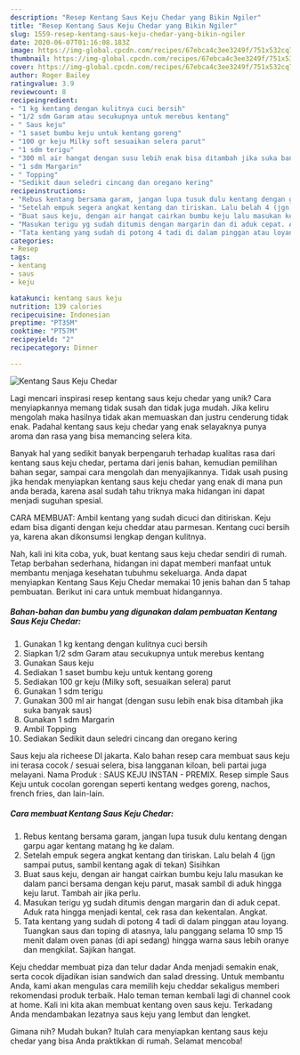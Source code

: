 ```yaml
---
description: "Resep Kentang Saus Keju Chedar yang Bikin Ngiler"
title: "Resep Kentang Saus Keju Chedar yang Bikin Ngiler"
slug: 1559-resep-kentang-saus-keju-chedar-yang-bikin-ngiler
date: 2020-06-07T01:16:08.183Z
image: https://img-global.cpcdn.com/recipes/67ebca4c3ee3249f/751x532cq70/kentang-saus-keju-chedar-foto-resep-utama.jpg
thumbnail: https://img-global.cpcdn.com/recipes/67ebca4c3ee3249f/751x532cq70/kentang-saus-keju-chedar-foto-resep-utama.jpg
cover: https://img-global.cpcdn.com/recipes/67ebca4c3ee3249f/751x532cq70/kentang-saus-keju-chedar-foto-resep-utama.jpg
author: Roger Bailey
ratingvalue: 3.9
reviewcount: 8
recipeingredient:
- "1 kg kentang dengan kulitnya cuci bersih"
- "1/2 sdm Garam atau secukupnya untuk merebus kentang"
- " Saus keju"
- "1 saset bumbu keju untuk kentang goreng"
- "100 gr keju Milky soft sesuaikan selera parut"
- "1 sdm terigu"
- "300 ml air hangat dengan susu lebih enak bisa ditambah jika suka banyak saus"
- "1 sdm Margarin"
- " Topping"
- "Sedikit daun seledri cincang dan oregano kering"
recipeinstructions:
- "Rebus kentang bersama garam, jangan lupa tusuk dulu kentang dengan garpu agar kentang matang hg ke dalam."
- "Setelah empuk segera angkat kentang dan tiriskan. Lalu belah 4 (jgn sampai putus, sambil kentang agak di tekan) Sisihkan"
- "Buat saus keju, dengan air hangat cairkan bumbu keju lalu masukan ke dalam panci bersama dengan keju parut, masak sambil di aduk hingga keju larut. Tambah air jika perlu."
- "Masukan terigu yg sudah ditumis dengan margarin dan di aduk cepat. Aduk rata hingga menjadi kental, cek rasa dan kekentalan. Angkat."
- "Tata kentang yang sudah di potong 4 tadi di dalam pinggan atau loyang. Tuangkan saus dan toping di atasnya, lalu panggang selama 10 smp 15 menit dalam oven panas (di api sedang) hingga warna saus lebih oranye dan mengkilat. Sajikan hangat."
categories:
- Resep
tags:
- kentang
- saus
- keju

katakunci: kentang saus keju 
nutrition: 139 calories
recipecuisine: Indonesian
preptime: "PT35M"
cooktime: "PT57M"
recipeyield: "2"
recipecategory: Dinner

---
```



![Kentang Saus Keju Chedar](https://img-global.cpcdn.com/recipes/67ebca4c3ee3249f/751x532cq70/kentang-saus-keju-chedar-foto-resep-utama.jpg)

Lagi mencari inspirasi resep kentang saus keju chedar yang unik? Cara menyiapkannya memang tidak susah dan tidak juga mudah. Jika keliru mengolah maka hasilnya tidak akan memuaskan dan justru cenderung tidak enak. Padahal kentang saus keju chedar yang enak selayaknya punya aroma dan rasa yang bisa memancing selera kita.

Banyak hal yang sedikit banyak berpengaruh terhadap kualitas rasa dari kentang saus keju chedar, pertama dari jenis bahan, kemudian pemilihan bahan segar, sampai cara mengolah dan menyajikannya. Tidak usah pusing jika hendak menyiapkan kentang saus keju chedar yang enak di mana pun anda berada, karena asal sudah tahu triknya maka hidangan ini dapat menjadi suguhan spesial.

CARA MEMBUAT: Ambil kentang yang sudah dicuci dan ditiriskan. Keju edam bisa diganti dengan keju cheddar atau parmesan. Kentang cuci bersih ya, karena akan dikonsumsi lengkap dengan kulitnya.


Nah, kali ini kita coba, yuk, buat kentang saus keju chedar sendiri di rumah. Tetap berbahan sederhana, hidangan ini dapat memberi manfaat untuk membantu menjaga kesehatan tubuhmu sekeluarga. Anda dapat menyiapkan Kentang Saus Keju Chedar memakai 10 jenis bahan dan 5 tahap pembuatan. Berikut ini cara untuk membuat hidangannya.

<!--inarticleads1-->

##### Bahan-bahan dan bumbu yang digunakan dalam pembuatan Kentang Saus Keju Chedar:

1. Gunakan 1 kg kentang dengan kulitnya cuci bersih
1. Siapkan 1/2 sdm Garam atau secukupnya untuk merebus kentang
1. Gunakan  Saus keju
1. Sediakan 1 saset bumbu keju untuk kentang goreng
1. Sediakan 100 gr keju (Milky soft, sesuaikan selera) parut
1. Gunakan 1 sdm terigu
1. Gunakan 300 ml air hangat (dengan susu lebih enak bisa ditambah jika suka banyak saus)
1. Gunakan 1 sdm Margarin
1. Ambil  Topping
1. Sediakan Sedikit daun seledri cincang dan oregano kering


Saus keju ala richeese DI jakarta. Kalo bahan resep cara membuat saus keju ini terasa cocok / sesuai selera, bisa langganan kiloan, beli partai juga melayani. Nama Produk : SAUS KEJU INSTAN - PREMIX. Resep simple Saus Keju untuk cocolan gorengan seperti kentang wedges goreng, nachos, french fries, dan lain-lain. 

<!--inarticleads2-->

##### Cara membuat Kentang Saus Keju Chedar:

1. Rebus kentang bersama garam, jangan lupa tusuk dulu kentang dengan garpu agar kentang matang hg ke dalam.
1. Setelah empuk segera angkat kentang dan tiriskan. Lalu belah 4 (jgn sampai putus, sambil kentang agak di tekan) Sisihkan
1. Buat saus keju, dengan air hangat cairkan bumbu keju lalu masukan ke dalam panci bersama dengan keju parut, masak sambil di aduk hingga keju larut. Tambah air jika perlu.
1. Masukan terigu yg sudah ditumis dengan margarin dan di aduk cepat. Aduk rata hingga menjadi kental, cek rasa dan kekentalan. Angkat.
1. Tata kentang yang sudah di potong 4 tadi di dalam pinggan atau loyang. Tuangkan saus dan toping di atasnya, lalu panggang selama 10 smp 15 menit dalam oven panas (di api sedang) hingga warna saus lebih oranye dan mengkilat. Sajikan hangat.


Keju cheddar membuat piza dan telur dadar Anda menjadi semakin enak, serta cocok dijadikan isian sandwich dan salad dressing. Untuk membantu Anda, kami akan mengulas cara memilih keju cheddar sekaligus memberi rekomendasi produk terbaik. Halo teman teman kembali lagi di channel cook at home. Kali ini kita akan membuat kentang oven saus keju. Terkadang Anda mendambakan lezatnya saus keju yang lembut dan lengket. 

Gimana nih? Mudah bukan? Itulah cara menyiapkan kentang saus keju chedar yang bisa Anda praktikkan di rumah. Selamat mencoba!
